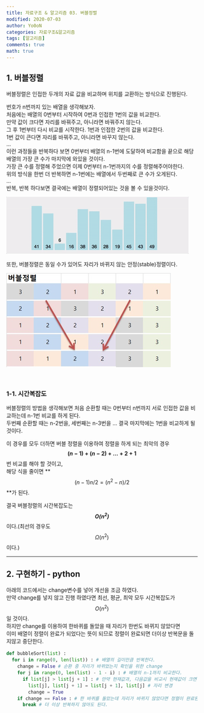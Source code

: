```yaml
---
title: 자료구조 & 알고리즘 03. 버블정렬
modified: 2020-07-03
author: Yo0oN
categories: 자료구조&알고리즘
tags: [알고리즘]
comments: true
math: true
---
```


## 1. 버블정렬

버블정렬은 인접한 두개의 자료 값을 비교하며 위치를 교환하는 방식으로 진행된다.

번호가 n번까지 있는 배열을 생각해보자.<br>
처음에는 배열의 0번부터 시작하여 0번과 인접한 1번의 값을 비교한다.<br>
만약 값이 크다면 자리를 바꿔주고, 아니라면 바꿔주지 않는다.<br>
그 후 1번부터 다시 비교를 시작한다. 1번과 인접한 2번의 값을 비교한다.<br>
1번 값이 큰다면 자리를 바꿔주고, 아니라면 바꾸지 않는다.<br>
...<br>
이런 과정들을 반복하다 보면 0번부터 배열의 n-1번에 도달하여 비교함을 끝으로 해당 배열의 가장 큰 수가 마지막에 와있을 것이다.<br>
가장 큰 수를 정렬해 주었으면 이제 0번부터 n-1번까지의 수를 정렬해주어야한다.<br>
위의 방식을 한번 더 반복하면 n-1번에는 배열에서 두번째로 큰 수가 오게된다.<br>
...<br>
반복, 반복 하다보면 결국에는 배열이 정렬되어있는 것을 볼 수 있을것이다.

![버블정렬](/images/posts/Algorithm/01.BubbleSort/01.gif "버블정렬")

또한, 버블정렬은 동일 수가 있어도 자리가 바뀌지 않는 안정(stable)정렬이다.

![버블정렬](/images/posts/Algorithm/01.BubbleSort/02.jpg "버블정렬 stable")

<br>

### 1-1. 시간복잡도

버블정렬의 방법을 생각해보면 처음 순환할 때는 0번부터 n번까지 서로 인접한 값을 비교하는데 n-1번 비교를 하게 된다.<br>
두번째 순환할 때는 n-2번을, 세번째는 n-3번을 ... 결국 마지막에는 1번을 비교하게 될것이다.

이 경우를 모두 더하면 버블 정렬을 이용하여 정렬을 하게 되는 최악의 경우<br>
**$$(n-1) + (n-2) + ... + 2 + 1$$** 번 비교를 해야 할 것이고,<br>
해당 식을 줄이면 **$$(n-1) n / 2 = (n^2 - n) / 2$$**가 된다.

결국 버블정렬의 시간복잡도는 <cite>**$$O(n^2)$$**</cite>이다.(최선의 경우도 $$Ω(n^2)$$이다.)

<hr>

## 2. 구현하기 - python

아래의 코드에서는 change변수를 넣어 개선을 조금 하였다.<br>
만약 change를 넣지 않고 진행 하였다면 최선, 평균, 최악 모두 시간복잡도가 $$O(n^2)$$일 것이다.<br>
하지만 change를 이용하여 한바퀴를 돌았을 때 자리가 한번도 바뀌지 않았다면<br>
이미 배열이 정렬이 완료가 되었다는 뜻이 되므로 정렬이 완료되면 더이상 반복문을 돌지않고 중단한다.

```python
def bubbleSort(list) :
  for i in range(0, len(list)) : # 배열의 길이만큼 반복한다.
    change = False # 순환 중 자리가 바뀌었는지 확인을 위한 change
    for j in range(0, len(list) - 1 - i) : # 배열의 n-1까지 비교한다.
      if list[j] > list[j + 1] : # 만약 현재값과, 다음값을 비교시 현재값이 크면
        list[j], list[j + 1] = list[j + 1], list[j] # 자리 변경
        change = True
    if change == False : # 한 바퀴를 돌았는데 자리가 바뀌지 않았다면 정렬이 완료된것.
      break # 더 이상 반복하지 않아도 된다.
```
